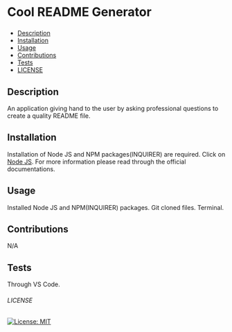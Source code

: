 
# Cool README Generator

###
- [Description](#description)
- [Installation](#installation)
- [Usage](#usage)
- [Contributions](#contributions)
- [Tests](#tests)
- [LICENSE](#license)


## Description
An application giving hand to the user by asking professional questions to create a quality README file.
## Installation
Installation of Node JS and NPM packages(INQUIRER) are required. Click on [Node JS](https://nodejs.org/en/). For more information please read through the official documentations.
## Usage
Installed Node JS and NPM(INQUIRER) packages. Git cloned files. Terminal. 
## Contributions
N/A

## Tests
Through VS Code.


###### LICENSE
[![License: MIT](https://img.shields.io/badge/License-MIT-yellow.svg)](https://opensource.org/licenses/MIT)
